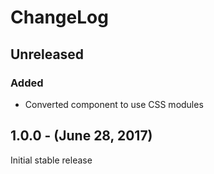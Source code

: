 ChangeLog
=========

Unreleased
----------
### Added
* Converted component to use CSS modules

1.0.0 - (June 28, 2017)
-----------------
Initial stable release
